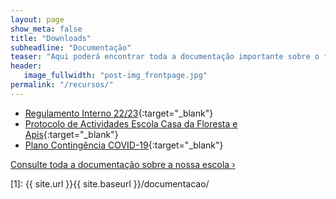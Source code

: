 ```yaml
---
layout: page
show_meta: false
title: "Downloads"
subheadline: "Documentação"
teaser: "Aqui poderá encontrar toda a documentação importante sobre o funcionamento da escola."
header:
   image_fullwidth: "post-img_frontpage.jpg"
permalink: "/recursos/"
---
```

* [Regulamento Interno 22/23](/assets/downloads/regulamentointerno2223.pdf){:target="_blank"}
* [Protocolo de Actividades Escola Casa da Floresta e Apis](/assets/downloads/protocolactividades2021.pdf){:target="_blank"}
* [Plano Contingência COVID-19](/assets/downloads/plano_contingencia_covid19_v3.pdf){:target="_blank"}

<a class="radius button small" href="{{ site.url }}{{ site.baseurl }}/documentacao/">Consulte toda a documentação sobre a nossa escola ›</a>


 [1]: {{ site.url }}{{ site.baseurl }}/documentacao/
